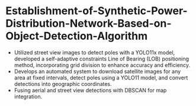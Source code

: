 # Establishment-of-Synthetic-Power-Distribution-Network-Based-on-Object-Detection-Algorithm
- Utilized street view images to detect poles with a YOLO11x model, developed a self-adaptive constraints Line of Bearing (LOB) positioning method, incorporating grid division to enhance accuracy and efficiency.
- Develops an automated system to download satellite images for any area at fixed intervals, detect poles using a YOLO11 model, and convert detections into geographic coordinates.
- Fusing aerial and street view detections with DBSCAN for map integration.
